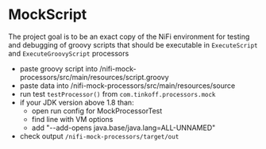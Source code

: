 # MockScript
The project goal is to be an exact copy of the NiFi environment for testing and debugging of groovy scripts
that should be executable in `ExecuteScript` and `ExecuteGroovyScript` processors

 * paste groovy script into /nifi-mock-processors/src/main/resources/script.groovy
 * paste data into /nifi-mock-processors/src/main/resources/source
 * run test `testProcessor()` from `com.tinkoff.processors.mock`
 * if your JDK version above 1.8 than:
   * open run config for MockProcessorTest
   * find line with VM options
   * add "--add-opens java.base/java.lang=ALL-UNNAMED"
 * check output `/nifi-mock-processors/target/out`
 
 
